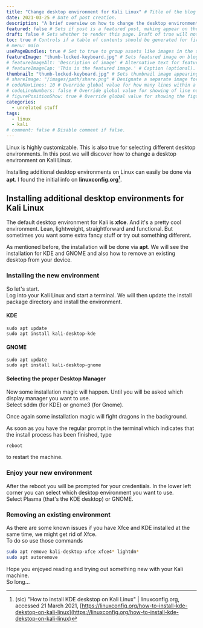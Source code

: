 ```yaml
---
title: "Change desktop environment for Kali Linux" # Title of the blog post.
date: 2021-03-25 # Date of post creation.
description: "A brief overview on how to change the desktop environment for kali linux." # Description used for search engine.
featured: false # Sets if post is a featured post, making appear on the home page side bar.
draft: false # Sets whether to render this page. Draft of true will not be rendered.
toc: true # Controls if a table of contents should be generated for first-level links automatically.
# menu: main
usePageBundles: true # Set to true to group assets like images in the same folder as this post.
featureImage: "thumb-locked-keyboard.jpg" # Sets featured image on blog post.
# featureImageAlt: 'Description of image' # Alternative text for featured image.
# featureImageCap: 'This is the featured image.' # Caption (optional).
thumbnail: "thumb-locked-keyboard.jpg" # Sets thumbnail image appearing inside card on homepage.
# shareImage: "/images/path/share.png" # Designate a separate image for social media sharing.
# codeMaxLines: 10 # Override global value for how many lines within a code block before auto-collapsing.
# codeLineNumbers: false # Override global value for showing of line numbers within code block.
# figurePositionShow: true # Override global value for showing the figure label.
categories:
  - unrelated stuff
tags:
  - linux 
  - kali 
# comment: false # Disable comment if false.
---
```


Linux is highly customizable. This is also true for selecting different desktop environments. In this post we will discover how to change a desktop environment on Kali Linux. 

<!--more-->

Installing additional desktop environments on Linux can easily be done via **apt**. I found the initial info on **linuxconfig.org[^fn1]**.

## Installing additional desktop environments for Kali Linux
The default desktop environment for Kali is **xfce**. And it's a pretty cool environment. Lean, lightweight, straightforward and functional. But sometimes you want some extra fancy stuff or try out something different. 

As mentioned before, the installation will be done via **apt**. We will see the installation for KDE and GNOME and also how to remove an existing desktop from your device. 

### Installing the new environment 
So let's start.  
Log into your Kali Linux and start a terminal. We will then update the install package directory and install the environment.

#### KDE
```
sudo apt update 
sudo apt install kali-desktop-kde 
```

#### GNOME 
```
sudo apt update
sudo apt install kali-desktop-gnome
```

#### Selecting the proper Desktop Manager 
Now some installation magic will happen. Until you will be asked which display manager you want to use.  
Select sddm (for KDE) or gnome3 (for Gnome).

Once again some installation magic will fight dragons in the background.  

As soon as you have the regular prompt in the terminal which indicates that the install process has been finished, type

```
reboot
```

to restart the machine.

### Enjoy your new environment 
After the reboot you will be prompted for your credentials. In the lower left corner you can select which desktop environment you want to use.  
Select Plasma (that's the KDE desktop) or GNOME. 

### Removing an existing environment 
As there are some known issues if you have Xfce and KDE installed at the same time, we might get rid of Xfce.  
To do so use those commands

```bash
sudo apt remove kali-desktop-xfce xfce4* lightdm* 
sudo apt autoremove 
```

Hope you enjoyed reading and trying out something new with your Kali machine.  
So long...

[^fn1]: (sic) "How to install KDE deskstop on Kali Linux" | linuxconfig.org, accessed 21 March 2021, [https://linuxconfig.org/how-to-install-kde-dekstop-on-kali-linux](https://linuxconfig.org/how-to-install-kde-dekstop-on-kali-linux)

